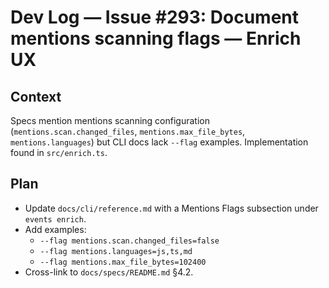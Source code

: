# Dev Log — Issue #293: Document mentions scanning flags — Enrich UX

## Context
Specs mention mentions scanning configuration (`mentions.scan.changed_files`, `mentions.max_file_bytes`, `mentions.languages`) but CLI docs lack `--flag` examples. Implementation found in `src/enrich.ts`.

## Plan
- Update `docs/cli/reference.md` with a Mentions Flags subsection under `events enrich`.
- Add examples:
  - `--flag mentions.scan.changed_files=false`
  - `--flag mentions.languages=js,ts,md`
  - `--flag mentions.max_file_bytes=102400`
- Cross-link to `docs/specs/README.md` §4.2.

